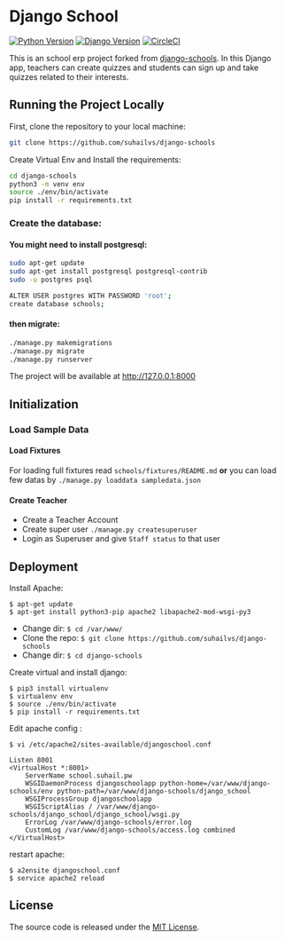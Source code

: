 # Django School

[![Python Version](https://img.shields.io/badge/python-3.6-brightgreen.svg)](https://python.org)
[![Django Version](https://img.shields.io/badge/django-2.2-brightgreen.svg)](https://djangoproject.com)
[![CircleCI](https://circleci.com/gh/suhailvs/django-schools.svg?style=svg)](https://circleci.com/gh/suhailvs/django-schools)

This is an school erp project forked from [django-schools](https://github.com/sibtc/django-multiple-user-types-example.git). In this Django app, teachers can create quizzes and students can sign up and take quizzes related to their interests.


## Running the Project Locally

First, clone the repository to your local machine:

```bash
git clone https://github.com/suhailvs/django-schools
```

Create Virtual Env and Install the requirements:

```bash
cd django-schools
python3 -m venv env
source ./env/bin/activate
pip install -r requirements.txt
```

### Create the database:

#### You might need to install postgresql:

```bash
sudo apt-get update
sudo apt-get install postgresql postgresql-contrib
sudo -u postgres psql

ALTER USER postgres WITH PASSWORD 'root';
create database schools;
```
#### then migrate:

```bash
./manage.py makemigrations
./manage.py migrate
./manage.py runserver
```
The project will be available at <http://127.0.0.1:8000>

## Initialization

### Load Sample Data

#### Load Fixtures

For loading full fixtures read `schools/fixtures/README.md` **or** you can load few datas by `./manage.py loaddata sampledata.json`

#### Create Teacher 

+ Create a Teacher Account
+ Create super user `./manage.py createsuperuser`
+ Login as Superuser and give `Staff status` to that user

## Deployment


Install Apache:

	$ apt-get update
	$ apt-get install python3-pip apache2 libapache2-mod-wsgi-py3

+ Change dir: `$ cd /var/www/`
+ Clone the repo: `$ git clone https://github.com/suhailvs/django-schools`
+ Change dir: `$ cd django-schools`

Create virtual and install django:

	$ pip3 install virtualenv
	$ virtualenv env
	$ source ./env/bin/activate
	$ pip install -r requirements.txt


Edit apache config :

	$ vi /etc/apache2/sites-available/djangoschool.conf

	Listen 8001
	<VirtualHost *:8001>
	    ServerName school.suhail.pw
	    WSGIDaemonProcess djangoschoolapp python-home=/var/www/django-schools/env python-path=/var/www/django-schools/django_school
	    WSGIProcessGroup djangoschoolapp
	    WSGIScriptAlias / /var/www/django-schools/django_school/django_school/wsgi.py
	    ErrorLog /var/www/django-schools/error.log
	    CustomLog /var/www/django-schools/access.log combined
	</VirtualHost>

restart apache: 

	$ a2ensite djangoschool.conf
	$ service apache2 reload
	
## License

The source code is released under the [MIT License](https://github.com/suhailvs/django-schools/blob/master/LICENSE).
